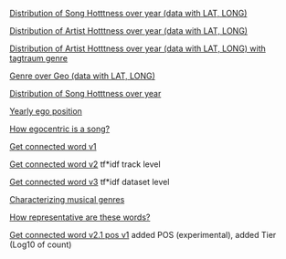 [Distribution of Song Hotttness over year (data with LAT, LONG)](https://public.tableau.com/profile/chauraph#!/vizhome/Raphael-experiment-20Mar/DistributionofSongHotttnessoveryear)

[Distribution of Artist Hotttness over year (data with LAT, LONG)](https://public.tableau.com/profile/chauraph#!/vizhome/Raphael-experiment-20Mar/DistributionofArtistHotttnessoveryear)

[Distribution of Artist Hotttness over year (data with LAT, LONG) with tagtraum genre](https://public.tableau.com/profile/chauraph#!/vizhome/Raphael-experiment-20Mar/DistributionofSongHotttnessoveryearplusgenretagtraum)

[Genre over Geo (data with LAT, LONG)](https://public.tableau.com/profile/chauraph#!/vizhome/Raphael-experiment-20Mar/GenreOverGeo)

[Distribution of Song Hotttness over year](https://public.tableau.com/profile/chauraph#!/vizhome/Raphael-experiment-20Mar-2/Songhotttnessovertime)

[Yearly ego position](https://public.tableau.com/profile/hugo5726#!/vizhome/Lyricsfirstinfo/Sheet102?publish=yes)

[How egocentric is a song?](https://public.tableau.com/profile/hugo5726#!/vizhome/Lyricsfirstinfo/Dashboard2?publish=yes)

[Get connected word v1](https://public.tableau.com/profile/chauraph#!/vizhome/Raphael-experiment-25Mar3-2/Dashboard1)

[Get connected word v2](https://public.tableau.com/profile/chauraph#!/vizhome/Getconnectedwordv2/Dashboard1) tf*idf track level

[Get connected word v3](https://public.tableau.com/profile/chauraph#!/vizhome/Raphael-experiment-8Apr-3/Dashboard1) tf*idf dataset level

[Characterizing musical genres](https://public.tableau.com/profile/hugo5726#!/vizhome/Lyricsfirstinfo/Sheet132?publish=yes)

[How representative are these words?](https://public.tableau.com/profile/hugo5726#!/vizhome/Lyricsfirstinfo/Sheet133?publish=yes)

[Get connected word v2.1 pos v1](https://public.tableau.com/profile/chauraph#!/vizhome/Getconnectedwordv2_1-posv1/Dashboard1)
added POS (experimental), added Tier (Log10 of count)
